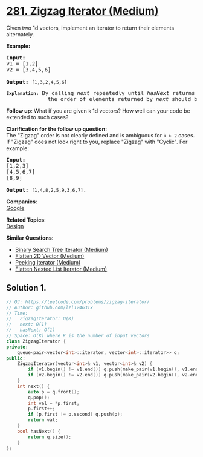 # [281. Zigzag Iterator (Medium)](https://leetcode.com/problems/zigzag-iterator/)

<p>Given two 1d vectors, implement an iterator to return their elements alternately.</p>

<p><strong>Example:</strong></p>

<pre><strong>Input:</strong>
v1 = [1,2]
v2 = [3,4,5,6] 

<strong>Output:</strong> <code>[1,3,2,4,5,6]

<strong>Explanation:</strong></code>&nbsp;By calling <i>next</i> repeatedly until <i>hasNext</i> returns <code>false</code>, 
&nbsp;            the order of elements returned by <i>next</i> should be: <code>[1,3,2,4,5,6]</code>.</pre>

<p><b>Follow up</b>: What if you are given <code>k</code> 1d vectors? How well can your code be extended to such cases?</p>

<p><strong>Clarification </strong><b>for the follow up question</b><strong>:</strong><br>
The "Zigzag" order is not clearly defined and is ambiguous for <code>k &gt; 2</code> cases. If "Zigzag" does not look right to you, replace "Zigzag" with "Cyclic". For example:</p>

<pre><strong>Input:</strong>
[1,2,3]
[4,5,6,7]
[8,9]

<strong>Output: </strong><code>[1,4,8,2,5,9,3,6,7]</code>.
</pre>


**Companies**:  
[Google](https://leetcode.com/company/google)

**Related Topics**:  
[Design](https://leetcode.com/tag/design/)

**Similar Questions**:
* [Binary Search Tree Iterator (Medium)](https://leetcode.com/problems/binary-search-tree-iterator/)
* [Flatten 2D Vector (Medium)](https://leetcode.com/problems/flatten-2d-vector/)
* [Peeking Iterator (Medium)](https://leetcode.com/problems/peeking-iterator/)
* [Flatten Nested List Iterator (Medium)](https://leetcode.com/problems/flatten-nested-list-iterator/)

## Solution 1.

```cpp
// OJ: https://leetcode.com/problems/zigzag-iterator/
// Author: github.com/lzl124631x
// Time:
//   ZigzagIterator: O(K)
//   next: O(1)
//   hasNext: O(1)
// Space: O(K) where K is the number of input vectors
class ZigzagIterator {
private:
    queue<pair<vector<int>::iterator, vector<int>::iterator>> q;
public:
    ZigzagIterator(vector<int>& v1, vector<int>& v2) {
        if (v1.begin() != v1.end()) q.push(make_pair(v1.begin(), v1.end()));
        if (v2.begin() != v2.end()) q.push(make_pair(v2.begin(), v2.end()));
    }
    int next() {
        auto p = q.front();
        q.pop();
        int val = *p.first;
        p.first++;
        if (p.first != p.second) q.push(p);
        return val;
    }
    bool hasNext() {
        return q.size();
    }
};
```
